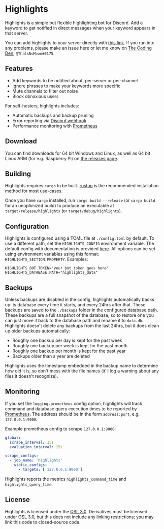 # Highlights

Highlights is a simple but flexible highlighting bot for Discord. Add a keyword to get notified in direct messages when your keyword appears in that server.

You can add highlights to your server directly with [this link](https://discord.com/api/oauth2/authorize?client_id=740802975576096829&scope=bot). If you run into any problems, please make an issue here or let me know on [The Coding Den](https://discord.gg/code), `@ThatsNoMoon#0175`.

## Features
- Add keywords to be notified about, per-server or per-channel
- Ignore phrases to make your keywords more specific
- Mute channels to filter out noise
- Block obnoxious users

For self-hosters, highlights includes:
- Automatic backups and backup pruning
- Error reporting via [Discord webhook](https://support.discord.com/hc/en-us/articles/228383668-Intro-to-Webhooks)
- Performance monitoring with [Prometheus](https://prometheus.io)

## Download
You can find downloads for 64 bit Windows and Linux, as well as 64 bit Linux ARM (for e.g. Raspberry Pi) on [the releases page](https://github.com/ThatsNoMoon/highlights/releases/).

## Building
Highlights requires `cargo` to be built. [rustup](https://rustup.rs) is the recommended installation method for most use-cases.

Once you have `cargo` installed, run `cargo build --release` (or `cargo build` for an unoptimized build) to produce an executable at `target/release/highlights` (or `target/debug/highlights`).

## Configuration

Highlights is configured using a TOML file at `./config.toml` by default. To use a different path, set the `HIGHLIGHTS_CONFIG` environment variable. The default config with documentation is provided [here](example_config.toml). All options can be set using environment variables using this format: `HIGHLIGHTS_SECTION.PROPERTY`. Examples:
```
HIGHLIGHTS_BOT.TOKEN="your bot token goes here"
HIGHLIGHTS_DATABASE.PATH="highlights_data"
```

## Backups

Unless backups are disabled in the config, highlights automatically backs up its database every time it starts, and every 24hrs after that. These backups are saved to the `./backups` folder in the configured database path. These backups are a full snapshot of the database, so to restore one you can just move it back to the database path and rename it to `data.db`. Highlights doesn't delete any backups from the last 24hrs, but it does clean up older backups automatically:
- Roughly one backup per day is kept for the past week
- Roughly one backup per week is kept for the past month
- Roughly one backup per month is kept for the past year
- Backups older than a year are deleted

Highlights uses the timestamp embedded in the backup name to determine how old it is, so don't mess with the file names (it'll log a warning about any files it doesn't recognize).

## Monitoring

If you set the `logging.prometheus` config option, highlights will track command and database query execution times to be reported by [Prometheus](https://prometheus.io). The address should be in the form `address:port`, e.g. `127.0.0.1:9000`.

Example prometheus config to scrape `127.0.0.1:9000`:
```yml
global:
  scrape_interval: 15s
  evaluation_interval: 15s

scrape_configs:
  - job_name: 'highlights'
    static_configs:
      - targets: ['127.0.0.1:9000']
```

Highlights reports the metrics `highlights_command_time` and `highlights_query_time`.

## License

Highlights is licensed under the [OSL 3.0](https://choosealicense.com/licenses/osl-3.0/). Derivatives must be licensed under OSL 3.0, but this does not include any linking restrictions; you may link this code to closed-source code.

